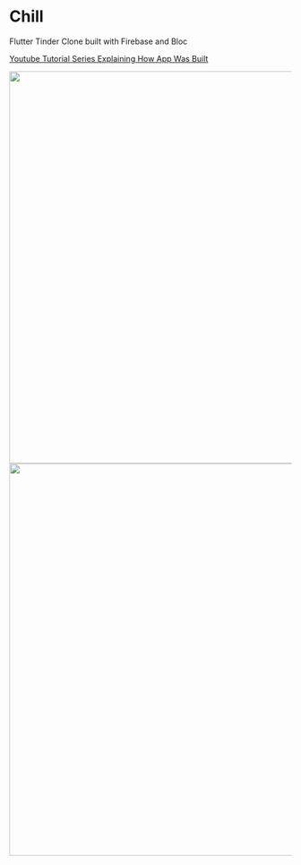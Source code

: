 # Chill

Flutter Tinder Clone built with Firebase and Bloc

[Youtube Tutorial Series Explaining How App Was Built](https://www.youtube.com/watch?v=uSck9FC-b9g&list=PLdBY1aYxSpPVokznNKIg3dmdeeJHiHF9Z)

<img height="700" src="https://github.com/OdongoWaga/chill/blob/master/Screenshot%202020-05-12%20at%2008.52.48.png" />
<img height="700" src="https://github.com/OdongoWaga/chill/blob/master/Screenshot%202020-05-12%20at%2009.03.41.png" />

